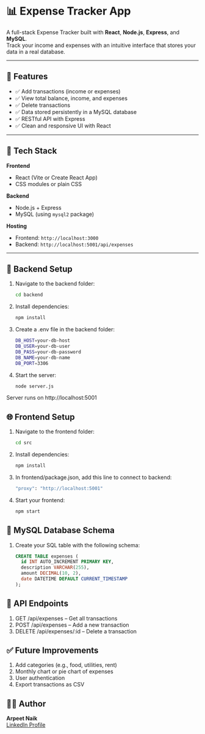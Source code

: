 # 📊 Expense Tracker App

A full-stack Expense Tracker built with **React**, **Node.js**, **Express**, and **MySQL**.  
Track your income and expenses with an intuitive interface that stores your data in a real database.

---

## 🚀 Features

- ✅ Add transactions (income or expenses)  
- ✅ View total balance, income, and expenses  
- ✅ Delete transactions  
- ✅ Data stored persistently in a MySQL database  
- ✅ RESTful API with Express  
- ✅ Clean and responsive UI with React  

---

## 🧠 Tech Stack

**Frontend**

- React (Vite or Create React App)
- CSS modules or plain CSS

**Backend**

- Node.js + Express  
- MySQL (using `mysql2` package)

**Hosting**

- Frontend: `http://localhost:3000`  
- Backend: `http://localhost:5001/api/expenses`

---

## 🔧 Backend Setup

1. Navigate to the backend folder:

   ```bash
   cd backend

2. Install dependencies:

   ```bash
   npm install

3. Create a .env file in the backend folder:

   ```bash
   DB_HOST=your-db-host
   DB_USER=your-db-user
   DB_PASS=your-db-password
   DB_NAME=your-db-name
   DB_PORT=3306

4. Start the server:

   ```bash
   node server.js

Server runs on http://localhost:5001

## 🌐 Frontend Setup

1. Navigate to the frontend folder:

   ```bash
   cd src

2. Install dependencies:

   ```bash
   npm install

3. In frontend/package.json, add this line to connect to backend:

   ```bash
   "proxy": "http://localhost:5001"

4. Start your frontend:

   ```bash
   npm start

## 💾 MySQL Database Schema

1. Create your SQL table with the following schema:

   ```sql
   CREATE TABLE expenses (
     id INT AUTO_INCREMENT PRIMARY KEY,
     description VARCHAR(255),
     amount DECIMAL(10, 2),
     date DATETIME DEFAULT CURRENT_TIMESTAMP
   );


## 🔄 API Endpoints

1. GET /api/expenses – Get all transactions
2. POST /api/expenses – Add a new transaction
3. DELETE /api/expenses/:id – Delete a transaction

## ✅ Future Improvements

1. Add categories (e.g., food, utilities, rent)
2. Monthly chart or pie chart of expenses
3. User authentication
4. Export transactions as CSV

## 👨‍💻 Author
**Arpeet Naik**  
[LinkedIn Profile](https://www.linkedin.com/in/arpeet-naik)
